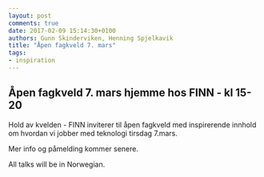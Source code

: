 ```yaml
---
layout: post
comments: true
date: 2017-02-09 15:14:30+0100
authors: Gunn Skinderviken, Henning Spjelkavik
title: "Åpen fagkveld 7. mars"
tags:
- inspiration
---
```


## Åpen fagkveld 7. mars hjemme hos FINN - kl 15-20

Hold av kvelden - FINN inviterer til åpen fagkveld med inspirerende innhold om hvordan vi jobber med teknologi tirsdag 7.mars.

Mer info og påmelding kommer senere.

All talks will be in Norwegian.

